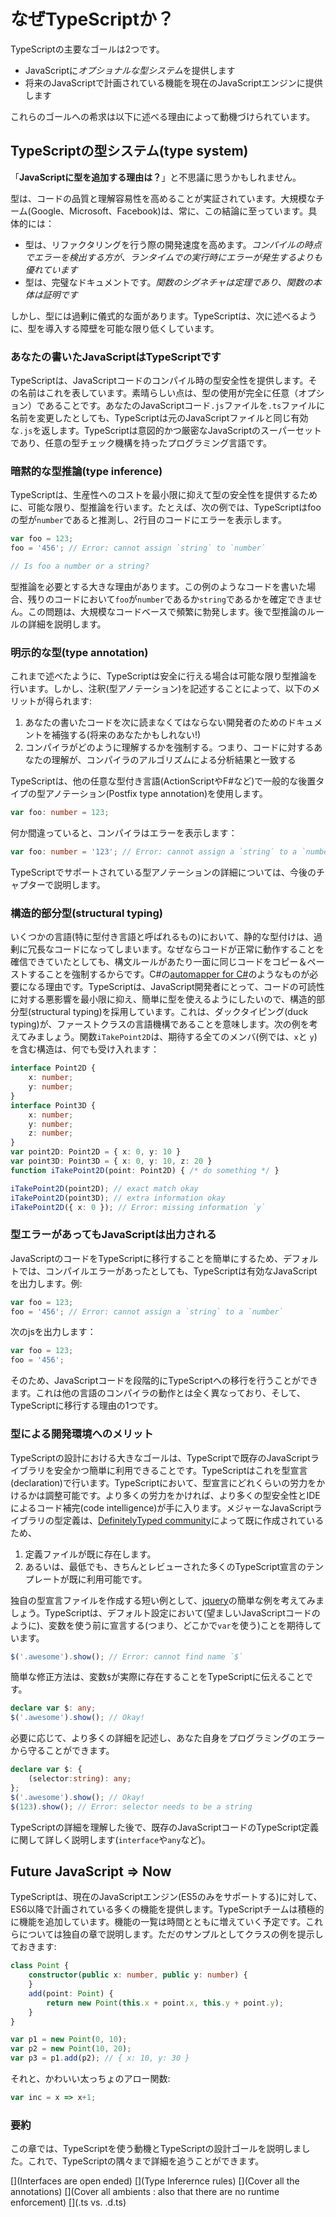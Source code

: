 # なぜTypeScriptか？
TypeScriptの主要なゴールは2つです。
* JavaScriptに*オプショナルな型システム*を提供します
* 将来のJavaScriptで計画されている機能を現在のJavaScriptエンジンに提供します

これらのゴールへの希求は以下に述べる理由によって動機づけられています。

## TypeScriptの型システム(type system)

「**JavaScriptに型を追加する理由は？**」と不思議に思うかもしれません。

型は、コードの品質と理解容易性を高めることが実証されています。大規模なチーム(Google、Microsoft、Facebook)は、常に、この結論に至っています。具体的には：

* 型は、リファクタリングを行う際の開発速度を高めます。*コンパイルの時点でエラーを検出する方が、ランタイムでの実行時にエラーが発生するよりも優れています*
* 型は、完璧なドキュメントです。*関数のシグネチャは定理であり、関数の本体は証明です*

しかし、型には過剰に儀式的な面があります。TypeScriptは、次に述べるように、型を導入する障壁を可能な限り低くしています。

### あなたの書いたJavaScriptはTypeScriptです
TypeScriptは、JavaScriptコードのコンパイル時の型安全性を提供します。その名前はこれを表しています。素晴らしい点は、型の使用が完全に任意（オプション）であることです。あなたのJavaScriptコード`.js`ファイルを`.ts`ファイルに名前を変更したとしても、TypeScriptは元のJavaScriptファイルと同じ有効な`.js`を返します。TypeScriptは意図的かつ厳密なJavaScriptのスーパーセットであり、任意の型チェック機構を持ったプログラミング言語です。

### 暗黙的な型推論(type inference)
TypeScriptは、生産性へのコストを最小限に抑えて型の安全性を提供するために、可能な限り、型推論を行います。たとえば、次の例では、TypeScriptはfooの型が`number`であると推測し、2行目のコードにエラーを表示します。

```ts
var foo = 123;
foo = '456'; // Error: cannot assign `string` to `number`

// Is foo a number or a string?
```
型推論を必要とする大きな理由があります。この例のようなコードを書いた場合、残りのコードにおいて`foo`が`number`であるか`string`であるかを確定できません。この問題は、大規模なコードベースで頻繁に勃発します。後で型推論のルールの詳細を説明します。

### 明示的な型(type annotation)
これまで述べたように、TypeScriptは安全に行える場合は可能な限り型推論を行います。しかし、注釈(型アノテーション)を記述することによって、以下のメリットが得られます:

1. あなたの書いたコードを次に読まなくてはならない開発者のためのドキュメントを補強する(将来のあなたかもしれない!)
1. コンパイラがどのように理解するかを強制する。つまり、コードに対するあなたの理解が、コンパイラのアルゴリズムによる分析結果と一致する

TypeScriptは、他の任意な型付き言語(ActionScriptやF#など)で一般的な後置タイプの型アノテーション(Postfix type annotation)を使用します。

```ts
var foo: number = 123;
```

何か間違っていると、コンパイラはエラーを表示します：

```ts
var foo: number = '123'; // Error: cannot assign a `string` to a `number`
```

TypeScriptでサポートされている型アノテーションの詳細については、今後のチャプターで説明します。

### 構造的部分型(structural typing)
いくつかの言語(特に型付き言語と呼ばれるもの)において、静的な型付けは、過剰に冗長なコードになってしまいます。なぜならコードが正常に動作することを確信できていたとしても、構文ルールがあたり一面に同じコードをコピー＆ペーストすることを強制するからです。C#の[automapper for C#](http://automapper.org/)のようなものが必要になる理由です。TypeScriptは、JavaScript開発者にとって、コードの可読性に対する悪影響を最小限に抑え、簡単に型を使えるようにしたいので、構造的部分型(structural typing)を採用しています。これは、ダックタイピング(duck typing)が、ファーストクラスの言語機構であることを意味します。次の例を考えてみましょう。関数`iTakePoint2D`は、期待する全てのメンバ(例では、`x`と `y`)を含む構造は、何でも受け入れます：

```ts
interface Point2D {
    x: number;
    y: number;
}
interface Point3D {
    x: number;
    y: number;
    z: number;
}
var point2D: Point2D = { x: 0, y: 10 }
var point3D: Point3D = { x: 0, y: 10, z: 20 }
function iTakePoint2D(point: Point2D) { /* do something */ }

iTakePoint2D(point2D); // exact match okay
iTakePoint2D(point3D); // extra information okay
iTakePoint2D({ x: 0 }); // Error: missing information `y`
```

### 型エラーがあってもJavaScriptは出力される
JavaScriptのコードをTypeScriptに移行することを簡単にするため、デフォルトでは、コンパイルエラーがあったとしても、TypeScriptは有効なJavaScriptを出力します。例:

```ts
var foo = 123;
foo = '456'; // Error: cannot assign a `string` to a `number`
```

次のjsを出力します：

```ts
var foo = 123;
foo = '456';
```

そのため、JavaScriptコードを段階的にTypeScriptへの移行を行うことができます。これは他の言語のコンパイラの動作とは全く異なっており、そして、TypeScriptに移行する理由の1つです。

### 型による開発環境へのメリット
TypeScriptの設計における大きなゴールは、TypeScriptで既存のJavaScriptライブラリを安全かつ簡単に利用できることです。TypeScriptはこれを型宣言(declaration)で行います。TypeScriptにおいて、型宣言にどれくらいの労力をかけるかは調整可能です。より多くの労力をかければ、より多くの型安全性とIDEによるコード補完(code intelligence)が手に入ります。メジャーなJavaScriptライブラリの型定義は、[DefinitelyTyped community](https://github.com/borisyankov/DefinitelyTyped)によって既に作成されているため、

1. 定義ファイルが既に存在します。
1. あるいは、最低でも、きちんとレビューされた多くのTypeScript宣言のテンプレートが既に利用可能です。

独自の型宣言ファイルを作成する短い例として、[jquery](https://jquery.com/)の簡単な例を考えてみましょう。TypeScriptは、デフォルト設定において(望ましいJavaScriptコードのように)、変数を使う前に宣言する(つまり、どこかで`var`を使う)ことを期待しています。
```ts
$('.awesome').show(); // Error: cannot find name `$`
```
簡単な修正方法は、変数`$`が実際に存在することをTypeScriptに伝えることです。
```ts
declare var $: any;
$('.awesome').show(); // Okay!
```

必要に応じて、より多くの詳細を記述し、あなた自身をプログラミングのエラーから守ることができます。
```ts
declare var $: {
    (selector:string): any;
};
$('.awesome').show(); // Okay!
$(123).show(); // Error: selector needs to be a string
```

TypeScriptの詳細を理解した後で、既存のJavaScriptコードのTypeScript定義に関して詳しく説明します(`interface`や`any`など)。

## Future JavaScript => Now
TypeScriptは、現在のJavaScriptエンジン(ES5のみをサポートする)に対して、ES6以降で計画されている多くの機能を提供します。TypeScriptチームは積極的に機能を追加しています。機能の一覧は時間とともに増えていく予定です。これらについては独自の章で説明します。ただのサンプルとしてクラスの例を提示しておきます:

```ts
class Point {
    constructor(public x: number, public y: number) {
    }
    add(point: Point) {
        return new Point(this.x + point.x, this.y + point.y);
    }
}

var p1 = new Point(0, 10);
var p2 = new Point(10, 20);
var p3 = p1.add(p2); // { x: 10, y: 30 }
```

それと、かわいい太っちょのアロー関数:

```ts
var inc = x => x+1;
```

### 要約
この章では、TypeScriptを使う動機とTypeScriptの設計ゴールを説明しました。これで、TypeScriptの隅々まで詳細を追うことができます。

[](Interfaces are open ended)
[](Type Inferernce rules)
[](Cover all the annotations)
[](Cover all ambients : also that there are no runtime enforcement)
[](.ts vs. .d.ts)
